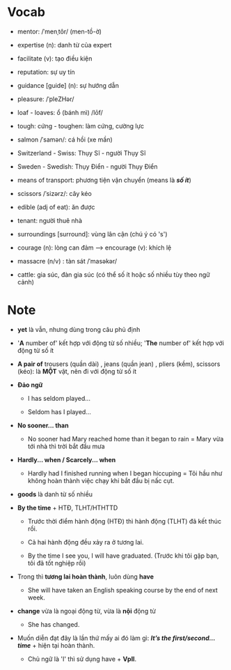 # Vocab

*   mentor: /ˈmenˌtôr/ (men-tồ-ờ)
    
*   expertise (n): danh từ của expert
    
*   facilitate (v): tạo điều kiện
    
*   reputation: sự uy tín
    
*   guidance \[guide\] (n): sự hướng dẫn
    
*   pleasure: /ˈpleZHər/
    
*   loaf - loaves: ổ (bánh mì) /lōf/
    
*   tough: cứng - toughen: làm cứng, cường lực
    
*   salmon /ˈsamən/: cá hồi (xe mần)
    
*   Switzerland - Swiss: Thụy Sĩ - người Thụy Sĩ
    
*   Sweden - Swedish: Thụy Điển - người Thụy Điển
    
*   means of transport: phương tiện vận chuyển (means là **_số ít_**)
    
*   scissors /ˈsizərz/: cây kéo
    
*   edible (adj of eat): ăn được
    
*   tenant: người thuê nhà
    
*   surroundings \[surround\]: vùng lân cận (chú ý có 's')
    
*   courage (n): lòng can đảm --> encourage (v): khích lệ
    
*   massacre (n/v) : tàn sát /ˈmasəkər/
    
*   cattle: gia súc, đàn gia súc (có thể số ít hoặc số nhiều tùy theo ngữ cảnh)
    

# Note

*   **yet** là vẫn, nhưng dùng trong câu phủ định
    
*   '**A** number of' kết hợp với động từ số nhiều; '**The** number of' kết hợp với động từ số ít
    
*   **A pair of** trousers (quần dài) , jeans (quần jean) , pliers (kềm), scissors (kéo): là **MỘT** vật, nên đi với động từ số ít
    
*   **Đảo ngữ**
    
    *   I has seldom played...
        
    *   Seldom has I played...
        
*   **No sooner... than**
    
    *   No sooner had Mary reached home than it began to rain = Mary vừa tới nhà thì trời bắt đầu mưa
        
*   **Hardly... when / Scarcely... when**
    
    *   Hardly had I finished running when I began hiccuping = Tôi hầu như không hoàn thành việc chạy khi bắt đầu bị nấc cụt.
        
*   **goods** là danh từ số nhiều
    
*   **By the time** + HTĐ, TLHT/HTHTTD
    
    *   Trước thời điểm hành động (HTĐ) thì hành động (TLHT) đã kết thúc rồi.
        
    *   Cả hai hành động đều xảy ra ở tương lai.
        
    *   By the time I see you, I will have graduated. (Trước khi tôi gặp bạn, tôi đã tốt nghiệp rồi)
        
*   Trong thì **tương lai hoàn thành**, luôn dùng **have**
    
    *   She will have taken an English speaking course by the end of next week.
        
*   **change** vừa là ngoại động từ, vừa là **nội** động từ
    
    *   She has changed.
        
*   Muốn diễn đạt đây là lần thứ mấy ai đó làm gì: **_It’s the first/second… time_** + hiện tại hoàn thành.
    
    *   Chủ ngữ là 'I' thì sử dụng have + **VpII**.
